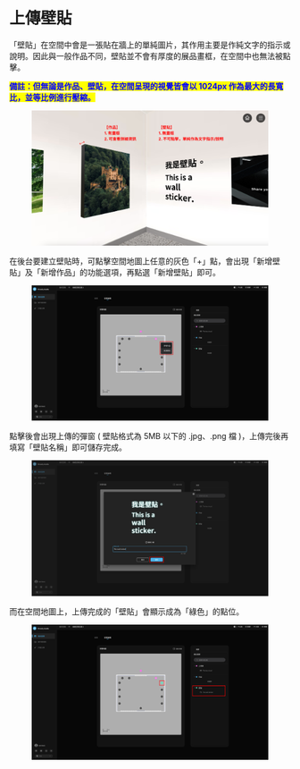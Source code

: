 # 上傳壁貼

「壁貼」在空間中會是一張貼在牆上的單純圖片，其作用主要是作純文字的指示或說明。因此與一般作品不同，壁貼並不會有厚度的展品畫框，在空間中也無法被點擊。

<mark style="color:blue;">**備註：但無論是作品、壁貼，在空間呈現的視覺皆會以 1024px 作為最大的長寬比，並等比例進行壓縮。**</mark>

<figure><img src="../.gitbook/assets/Frame 37.png" alt=""><figcaption></figcaption></figure>

在後台要建立壁貼時，可點擊空間地圖上任意的灰色「+」點，會出現「新增壁貼」及「新增作品」的功能選項，再點選「新增壁貼」即可。

<figure><img src="../.gitbook/assets/Frame 36.png" alt=""><figcaption></figcaption></figure>

點擊後會出現上傳的彈窗 ( 壁貼格式為 5MB 以下的 .jpg、.png 檔 )，上傳完後再填寫「壁貼名稱」即可儲存完成。

<figure><img src="../.gitbook/assets/Frame 38.png" alt=""><figcaption></figcaption></figure>

而在空間地圖上，上傳完成的「壁貼」會顯示成為「綠色」的點位。

<figure><img src="../.gitbook/assets/Frame 39.png" alt=""><figcaption></figcaption></figure>
